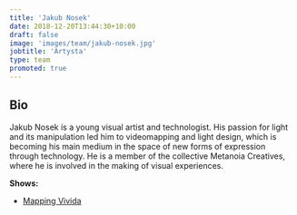 ```yaml
---
title: 'Jakub Nosek'
date: 2018-12-20T13:44:30+10:00
draft: false
image: 'images/team/jakub-nosek.jpg'
jobtitle: 'Artysta'
type: team
promoted: true
---
```


## Bio

Jakub Nosek is a young visual artist and technologist. His passion for light and its manipulation led him to videomapping and light design, which is becoming his main medium in the space of new forms of expression through technology. He is a member of the collective Metanoia Creatives, where he is involved in the making of visual experiences.

**Shows:**

- [Mapping Vivida](/pokazy/mapping-vivida)